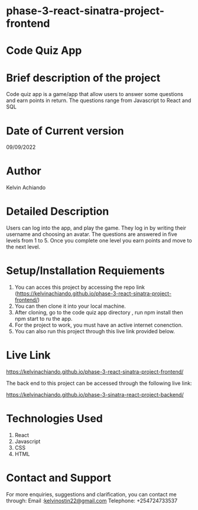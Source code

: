 # phase-3-react-sinatra-project-frontend
# Code Quiz App
# Brief description of the project
 Code quiz app is a game/app that allow users to answer some questions and earn points in return. The questions range from Javascript to React and SQL

 # Date of Current version
 09/09/2022

 # Author
 Kelvin Achiando


# Detailed Description
Users can log into the app, and play the game. They log in by writing their username and choosing an avatar. The questions are answered in five levels from 1 to 5. Once you complete one level you earn points and move to the next level.

 # Setup/Installation Requiements
 1. You can acces this project by accessing the repo link (https://kelvinachiando.github.io/phase-3-react-sinatra-project-frontend/)
2. You can then clone it into your local machine.
3. After cloning, go to the code quiz app directory , run npm install then npm start to ru the app. 
4. For the project to work, you must have an active internet conenction.
5. You can also run this project through this live link provided below.

# Live Link
https://kelvinachiando.github.io/phase-3-react-sinatra-project-frontend/

The back end to this project can be accessed through the following live link:

https://kelvinachiando.github.io/phase-3-sinatra-react-project-backend/
# Technologies Used
1. React
2. Javascript
3. CSS
4. HTML

# Contact and Support
For more enquiries, suggestions and clarification, you can contact me through: Email :kelvinostin22@gmail.com Telephone: +254724733537